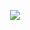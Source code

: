 <p align="center">
<img src='https://gistcdn.githack.com/vish192837/681fe49148c8299bc60290fb8ef03113/raw/ee2e4cde41c5916b092051c228fc71729ae99539/logo.svg' />
 
 
</p>
